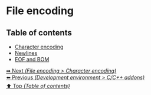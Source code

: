 # File encoding

## Table of contents

- [Character encoding](character_encoding.md)
- [Newlines](newlines.md)
- [EOF and BOM](eof_bom.md)

[➡ Next _(File encoding > Character encoding)_](character_encoding.md)<br>
[⬅️ Previous _(Development environment > C/C++ addons)_](../development_environment/cpp_addons.md)<br>
[⬆️ Top _(Table of contents)_](../../README.md#table-of-contents)<br>
